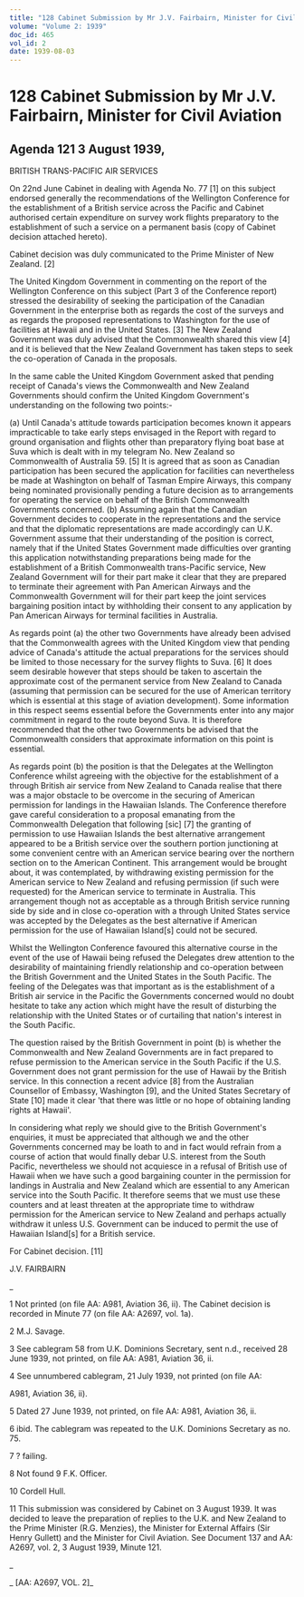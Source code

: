 ```yaml
---
title: "128 Cabinet Submission by Mr J.V. Fairbairn, Minister for Civil Aviation"
volume: "Volume 2: 1939"
doc_id: 465
vol_id: 2
date: 1939-08-03
---
```


# 128 Cabinet Submission by Mr J.V. Fairbairn, Minister for Civil Aviation

## Agenda 121 3 August 1939,

BRITISH TRANS-PACIFIC AIR SERVICES

On 22nd June Cabinet in dealing with Agenda No. 77 [1] on this subject endorsed generally the recommendations of the Wellington Conference for the establishment of a British service across the Pacific and Cabinet authorised certain expenditure on survey work flights preparatory to the establishment of such a service on a permanent basis (copy of Cabinet decision attached hereto).

Cabinet decision was duly communicated to the Prime Minister of New Zealand. [2]

The United Kingdom Government in commenting on the report of the Wellington Conference on this subject (Part 3 of the Conference report) stressed the desirability of seeking the participation of the Canadian Government in the enterprise both as regards the cost of the surveys and as regards the proposed representations to Washington for the use of facilities at Hawaii and in the United States. [3] The New Zealand Government was duly advised that the Commonwealth shared this view [4] and it is believed that the New Zealand Government has taken steps to seek the co-operation of Canada in the proposals.

In the same cable the United Kingdom Government asked that pending receipt of Canada's views the Commonwealth and New Zealand Governments should confirm the United Kingdom Government's understanding on the following two points:-

(a) Until Canada's attitude towards participation becomes known it appears impracticable to take early steps envisaged in the Report with regard to ground organisation and flights other than preparatory flying boat base at Suva which is dealt with in my telegram No. New Zealand so Commonwealth of Australia 59. [5] It is agreed that as soon as Canadian participation has been secured the application for facilities can nevertheless be made at Washington on behalf of Tasman Empire Airways, this company being nominated provisionally pending a future decision as to arrangements for operating the service on behalf of the British Commonwealth Governments concerned. (b) Assuming again that the Canadian Government decides to cooperate in the representations and the service and that the diplomatic representations are made accordingly can U.K. Government assume that their understanding of the position is correct, namely that if the United States Government made difficulties over granting this application notwithstanding preparations being made for the establishment of a British Commonwealth trans-Pacific service, New Zealand Government will for their part make it clear that they are prepared to terminate their agreement with Pan American Airways and the Commonwealth Government will for their part keep the joint services bargaining position intact by withholding their consent to any application by Pan American Airways for terminal facilities in Australia.

As regards point (a) the other two Governments have already been advised that the Commonwealth agrees with the United Kingdom view that pending advice of Canada's attitude the actual preparations for the services should be limited to those necessary for the survey flights to Suva. [6] It does seem desirable however that steps should be taken to ascertain the approximate cost of the permanent service from New Zealand to Canada (assuming that permission can be secured for the use of American territory which is essential at this stage of aviation development). Some information in this respect seems essential before the Governments enter into any major commitment in regard to the route beyond Suva. It is therefore recommended that the other two Governments be advised that the Commonwealth considers that approximate information on this point is essential.

As regards point (b) the position is that the Delegates at the Wellington Conference whilst agreeing with the objective for the establishment of a through British air service from New Zealand to Canada realise that there was a major obstacle to be overcome in the securing of American permission for landings in the Hawaiian Islands. The Conference therefore gave careful consideration to a proposal emanating from the Commonwealth Delegation that following [sic] [7] the granting of permission to use Hawaiian Islands the best alternative arrangement appeared to be a British service over the southern portion junctioning at some convenient centre with an American service bearing over the northern section on to the American Continent. This arrangement would be brought about, it was contemplated, by withdrawing existing permission for the American service to New Zealand and refusing permission (if such were requested) for the American service to terminate in Australia. This arrangement though not as acceptable as a through British service running side by side and in close co-operation with a through United States service was accepted by the Delegates as the best alternative if American permission for the use of Hawaiian Island[s] could not be secured.

Whilst the Wellington Conference favoured this alternative course in the event of the use of Hawaii being refused the Delegates drew attention to the desirability of maintaining friendly relationship and co-operation between the British Government and the United States in the South Pacific. The feeling of the Delegates was that important as is the establishment of a British air service in the Pacific the Governments concerned would no doubt hesitate to take any action which might have the result of disturbing the relationship with the United States or of curtailing that nation's interest in the South Pacific.

The question raised by the British Government in point (b) is whether the Commonwealth and New Zealand Governments are in fact prepared to refuse permission to the American service in the South Pacific if the U.S. Government does not grant permission for the use of Hawaii by the British service. In this connection a recent advice [8] from the Australian Counsellor of Embassy, Washington [9], and the United States Secretary of State [10] made it clear 'that there was little or no hope of obtaining landing rights at Hawaii'.

In considering what reply we should give to the British Government's enquiries, it must be appreciated that although we and the other Governments concerned may be loath to and in fact would refrain from a course of action that would finally debar U.S. interest from the South Pacific, nevertheless we should not acquiesce in a refusal of British use of Hawaii when we have such a good bargaining counter in the permission for landings in Australia and New Zealand which are essential to any American service into the South Pacific. It therefore seems that we must use these counters and at least threaten at the appropriate time to withdraw permission for the American service to New Zealand and perhaps actually withdraw it unless U.S. Government can be induced to permit the use of Hawaiian Island[s] for a British service.

For Cabinet decision. [11]

J.V. FAIRBAIRN

_

1 Not printed (on file AA: A981, Aviation 36, ii). The Cabinet decision is recorded in Minute 77 (on file AA: A2697, vol. 1a).

2 M.J. Savage.

3 See cablegram 58 from U.K. Dominions Secretary, sent n.d., received 28 June 1939, not printed, on file AA: A981, Aviation 36, ii.

4 See unnumbered cablegram, 21 July 1939, not printed (on file AA:

A981, Aviation 36, ii).

5 Dated 27 June 1939, not printed, on file AA: A981, Aviation 36, ii.

6 ibid. The cablegram was repeated to the U.K. Dominions Secretary as no. 75.

7 ? failing.

8 Not found 9 F.K. Officer.

10 Cordell Hull.

11 This submission was considered by Cabinet on 3 August 1939. It was decided to leave the preparation of replies to the U.K. and New Zealand to the Prime Minister (R.G. Menzies), the Minister for External Affairs (Sir Henry Gullett) and the Minister for Civil Aviation. See Document 137 and AA: A2697, vol. 2, 3 August 1939, Minute 121.

_

_ [AA: A2697, VOL. 2]_
